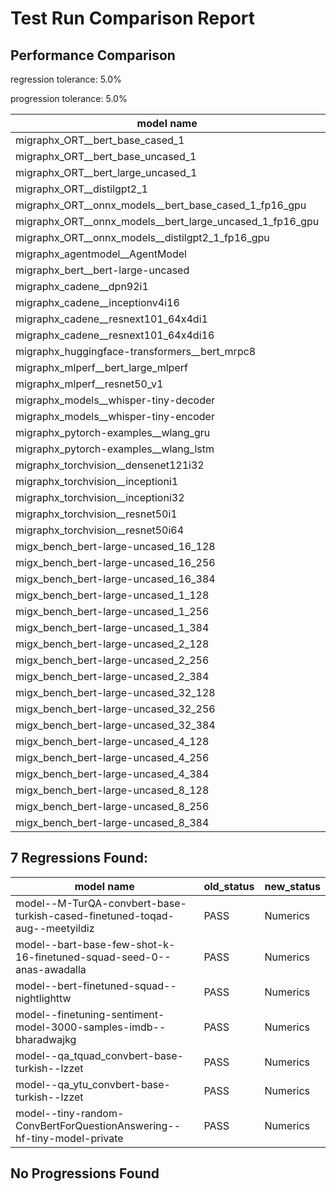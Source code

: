 # Test Run Comparison Report

## Performance Comparison

regression tolerance: 5.0%

progression tolerance: 5.0%

|model name|exit_status|analysis|old_time_ms|new_time_ms|change_ms|percent_change|
|---|---|---|---|---|---|---|
|migraphx_ORT__bert_base_cased_1|PASS|within tol|107.2064|107.7079|0.5015|0.47%|
|migraphx_ORT__bert_base_uncased_1|PASS|within tol|110.1751|108.928|-1.2471|-1.13%|
|migraphx_ORT__bert_large_uncased_1|PASS|within tol|453.4685|454.9086|1.4402|0.32%|
|migraphx_ORT__distilgpt2_1|PASS|within tol|60.1525|58.0679|-2.0846|-3.47%|
|migraphx_ORT__onnx_models__bert_base_cased_1_fp16_gpu|Numerics|within tol|61.5429|61.3675|-0.1755|-0.29%|
|migraphx_ORT__onnx_models__bert_large_uncased_1_fp16_gpu|Numerics|within tol|239.9037|240.3648|0.4611|0.19%|
|migraphx_ORT__onnx_models__distilgpt2_1_fp16_gpu|Numerics|within tol|33.9|34.208|0.3081|0.91%|
|migraphx_agentmodel__AgentModel|Numerics|regression|1.9809|2.1085|0.1276|6.44%|
|migraphx_bert__bert-large-uncased|PASS|within tol|18.9606|19.4054|0.4448|2.35%|
|migraphx_cadene__dpn92i1|PASS|progression|5.4337|5.0786|-0.3551|-6.54%|
|migraphx_cadene__inceptionv4i16|PASS|within tol|29.3967|29.7558|0.3591|1.22%|
|migraphx_cadene__resnext101_64x4di1|PASS|within tol|6.2939|6.3072|0.0133|0.21%|
|migraphx_cadene__resnext101_64x4di16|PASS|within tol|30.0132|29.9687|-0.0444|-0.15%|
|migraphx_huggingface-transformers__bert_mrpc8|PASS|regression|6.9965|7.6579|0.6614|9.45%|
|migraphx_mlperf__bert_large_mlperf|Numerics|within tol|28.4689|27.5627|-0.9062|-3.18%|
|migraphx_mlperf__resnet50_v1|PASS|within tol|4.7758|4.7587|-0.0171|-0.36%|
|migraphx_models__whisper-tiny-decoder|PASS|within tol|44.3514|43.4548|-0.8965|-2.02%|
|migraphx_models__whisper-tiny-encoder|Numerics|within tol|47.0273|45.9886|-1.0387|-2.21%|
|migraphx_pytorch-examples__wlang_gru|PASS|progression|17.3392|15.5551|-1.7842|-10.29%|
|migraphx_pytorch-examples__wlang_lstm|PASS|within tol|9.098|9.0597|-0.0383|-0.42%|
|migraphx_torchvision__densenet121i32|PASS|within tol|18.0436|18.0569|0.0133|0.07%|
|migraphx_torchvision__inceptioni1|PASS|within tol|4.9033|4.9407|0.0373|0.76%|
|migraphx_torchvision__inceptioni32|PASS|within tol|28.0797|28.0514|-0.0283|-0.1%|
|migraphx_torchvision__resnet50i1|PASS|within tol|3.5724|3.5831|0.0107|0.3%|
|migraphx_torchvision__resnet50i64|PASS|within tol|20.775|20.8372|0.0622|0.3%|
|migx_bench_bert-large-uncased_16_128|PASS|within tol|25.8117|25.7466|-0.0651|-0.25%|
|migx_bench_bert-large-uncased_16_256|PASS|within tol|37.6005|37.4842|-0.1162|-0.31%|
|migx_bench_bert-large-uncased_16_384|PASS|within tol|57.9603|57.5828|-0.3775|-0.65%|
|migx_bench_bert-large-uncased_1_128|PASS|within tol|12.2535|12.5219|0.2684|2.19%|
|migx_bench_bert-large-uncased_1_256|PASS|within tol|12.4049|12.4803|0.0754|0.61%|
|migx_bench_bert-large-uncased_1_384|PASS|within tol|18.9859|18.9661|-0.0198|-0.1%|
|migx_bench_bert-large-uncased_2_128|PASS|within tol|12.5035|12.4197|-0.0837|-0.67%|
|migx_bench_bert-large-uncased_2_256|PASS|within tol|18.9599|18.983|0.0231|0.12%|
|migx_bench_bert-large-uncased_2_384|PASS|within tol|19.6943|19.6011|-0.0932|-0.47%|
|migx_bench_bert-large-uncased_32_128|PASS|within tol|36.6848|36.0424|-0.6424|-1.75%|
|migx_bench_bert-large-uncased_32_256|PASS|within tol|71.9963|71.8662|-0.1302|-0.18%|
|migx_bench_bert-large-uncased_32_384|PASS|within tol|113.3881|110.2545|-3.1337|-2.76%|
|migx_bench_bert-large-uncased_4_128|PASS|progression|73.0258|19.084|-53.9418|-73.87%|
|migx_bench_bert-large-uncased_4_256|PASS|within tol|19.895|19.9221|0.0271|0.14%|
|migx_bench_bert-large-uncased_4_384|PASS|within tol|23.7231|23.2771|-0.446|-1.88%|
|migx_bench_bert-large-uncased_8_128|PASS|within tol|19.9652|20.0774|0.1122|0.56%|
|migx_bench_bert-large-uncased_8_256|PASS|within tol|26.4658|26.3085|-0.1573|-0.59%|
|migx_bench_bert-large-uncased_8_384|PASS|within tol|33.2046|33.2042|-0.0004|-0.0%|

## 7 Regressions Found:

|model name|old_status|new_status|
|---|---|---|
|model--M-TurQA-convbert-base-turkish-cased-finetuned-toqad-aug--meetyildiz|PASS|Numerics|
|model--bart-base-few-shot-k-16-finetuned-squad-seed-0--anas-awadalla|PASS|Numerics|
|model--bert-finetuned-squad--nightlighttw|PASS|Numerics|
|model--finetuning-sentiment-model-3000-samples-imdb--bharadwajkg|PASS|Numerics|
|model--qa_tquad_convbert-base-turkish--Izzet|PASS|Numerics|
|model--qa_ytu_convbert-base-turkish--Izzet|PASS|Numerics|
|model--tiny-random-ConvBertForQuestionAnswering--hf-tiny-model-private|PASS|Numerics|

## No Progressions Found

